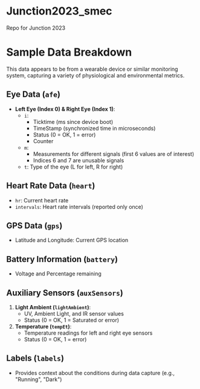 # Junction2023_smec
Repo for Junction 2023 

# Sample Data Breakdown

This data appears to be from a wearable device or similar monitoring system, capturing a variety of physiological and environmental metrics.

## Eye Data (`afe`)

- **Left Eye (Index 0) & Right Eye (Index 1)**:
  - `i`: 
    - Ticktime (ms since device boot)
    - TimeStamp (synchronized time in microseconds)
    - Status (0 = OK, 1 = error)
    - Counter
  - `m`: 
    - Measurements for different signals (first 6 values are of interest)
    - Indices 6 and 7 are unusable signals
  - `t`: Type of the eye (L for left, R for right)

## Heart Rate Data (`heart`)

- `hr`: Current heart rate
- `intervals`: Heart rate intervals (reported only once)

## GPS Data (`gps`)

- Latitude and Longitude: Current GPS location

## Battery Information (`battery`)

- Voltage and Percentage remaining

## Auxiliary Sensors (`auxSensors`)

1. **Light Ambient (`lightAmbient`)**:
   - UV, Ambient Light, and IR sensor values
   - Status (0 = OK, 1 = Saturated or error)
2. **Temperature (`tempEt`)**:
   - Temperature readings for left and right eye sensors
   - Status (0 = OK, 1 = error)

## Labels (`labels`)

- Provides context about the conditions during data capture (e.g., "Running", "Dark")

